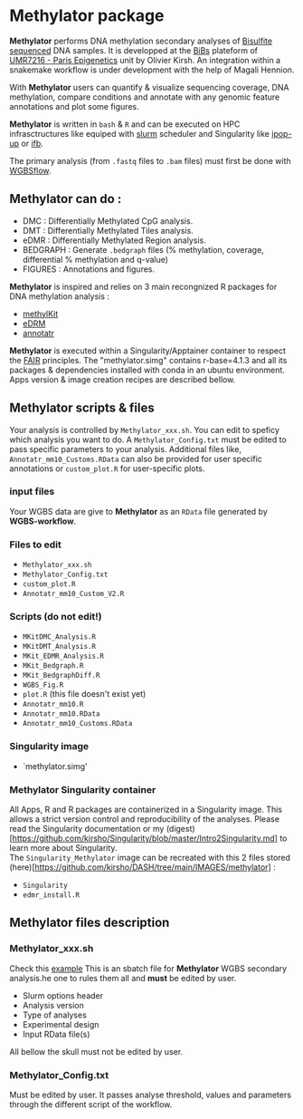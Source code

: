 
# Methylator package
**Methylator** performs DNA methylation secondary analyses of [Bisulfite sequenced](https://en.wikipedia.org/wiki/Bisulfite_sequencing) DNA samples. It is developped at the [BiBs](https://parisepigenetics.github.io/umr7216bioinfofacility/) plateform of [UMR7216 - Paris Epigenetics](http://parisepigenetics.com/) unit by Olivier Kirsh. An integration within a snakemake workflow is under development with the help of Magali Hennion.          
  
With **Methylator** users can quantify & visualize sequencing coverage, DNA methylation, compare conditions and annotate with any genomic feature annotations and plot some figures.  

**Methylator** is written in `bash` & `R` and can be executed on HPC infrasctructures like equiped with [slurm](https://slurm.schedmd.com/documentation.html) scheduler and Singularity like [ipop-up](https://reyjul.gitlab.io/documentation-ipop-up/) or [ifb](https://ifb-elixirfr.gitlab.io/cluster/doc/).  

The primary analysis (from `.fastq` files to `.bam` files) must first be done with [WGBSflow](https://github.com/parisepigenetics/WGBSflow). 
<!-- one cool little short project, create RDta and methextract from a count table -->

## Methylator can do :  
- DMC : Differentially Methylated CpG analysis.  
- DMT : Differentially Methylated Tiles analysis.   
- eDMR : Differentially Methylated Region analysis.   
- BEDGRAPH : Generate `.bedgraph` files (% methylation, coverage, differential % methylation and q-value)  
- FIGURES : Annotations and figures.  

**Methylator** is inspired and relies on 3 main recongnized R packages for DNA methylation analysis : 
 - [methylKit](https://github.com/al2na/methylKit)  
 - [eDRM](https://github.com/ShengLi/edmr)  
 - [annotatr](https://bioconductor.org/packages/release/bioc/html/annotatr.html)  
 
**Methylator** is executed within a Singularity/Apptainer container to respect the [FAIR](https://www.nature.com/articles/s41592-020-0742-y) principles. The "methylator.simg" contains r-base=4.1.3 and all its packages & dependencies installed with conda in an ubuntu environment. Apps version & image creation recipes are described bellow. 

## Methylator scripts & files  
Your analysis is controlled by `Methylator_xxx.sh`. You can edit to speficy which analysis you want to do.  A `Methylator_Config.txt` must be edited to pass specific parameters to your analysis. Additional files like, `Annotatr_mm10_Customs.RData` can also be provided for user specific annotations or `custom_plot.R` for user-specific plots.  
<!-- `Annotatr_mm10.RData` must be revisited and a `plot.R`must be created   -->
<!-- I wonder if some of the information in `Methylator_xxx.sh` should be given in `Methylator_Config.txt` -->

### input files 
Your WGBS data are give to **Methylator** as an  `RData` file generated by **WGBS-workflow**.   

### Files to edit  
- `Methylator_xxx.sh`   
- `Methylator_Config.txt`  
- `custom_plot.R`   
- `Annotatr_mm10_Custom_V2.R` 

### Scripts (do not edit!)
- `MKitDMC_Analysis.R`  
- `MKitDMT_Analysis.R`  
- `MKit_EDMR_Analysis.R`  
- `MKit_Bedgraph.R`  
- `MKit_BedgraphDiff.R`   
- `WGBS_Fig.R`  
- `plot.R` (this file doesn't exist yet)  
- `Annotatr_mm10.R` 
- `Annotatr_mm10.RData`  
- `Annotatr_mm10_Customs.RData`   

### Singularity image
- `methylator.simg'

<!-- figures and annotatr stuff here C:\Users\olivi\Nextcloud\Bioinfo_Analyses\WGBSDROM_script\script\figures_V2  -->
<!-- annotation stuff here too C:\Users\olivi\Nextcloud\Bioinfo_Scripts_Tools\Annotations\Annot_with_mm10 -->


### Methylator Singularity container
All Apps, R and R packages are containerized in a Singularity image. This allows a strict version control and reproducibility of the analyses.  Please read the Singularity documentation or my (digest)[https://github.com/kirsho/Singularity/blob/master/Intro2Singularity.md] to learn more about Singularity.  
The `Singularity_Methylator` image can be recreated with this 2 files stored (here)[https://github.com/kirsho/DASH/tree/main/IMAGES/methylator] :  
- `Singularity`      
- `edmr_install.R`  



## Methylator files description
### Methylator_xxx.sh
Check this [example](https://github.com/kirsho/DASH/blob/main/WGBS/DMT_analysis/Methylator_DMT250_1_7.sh)
This is an sbatch file for **Methylator** WGBS secondary analysis.he one to rules them all and **must** be edited by user.  
- Slurm options header
- Analysis version
- Type of analyses <!-- what about exploration analyses??   -->
- Experimental design <!-- mainly works for merge, develop deplicates design   -->
- Input RData file(s) 

All bellow the skull must not be edited by user.

<!--Things to do: rethink how projec directories are created and mannaged.  -->
<!--Things to do: directories are created by default and not all used. add more ifesle depending of user choices  -->

### Methylator_Config.txt
<!-- this is not a real .txt file but an R scritp.  -->
<!--Things to do: make real config file with options defined in Methylator_xxx.sh & Methylator_Config.txt -->
Must be edited by user. It passes analyse threshold, values and parameters through the different script of the workflow.
